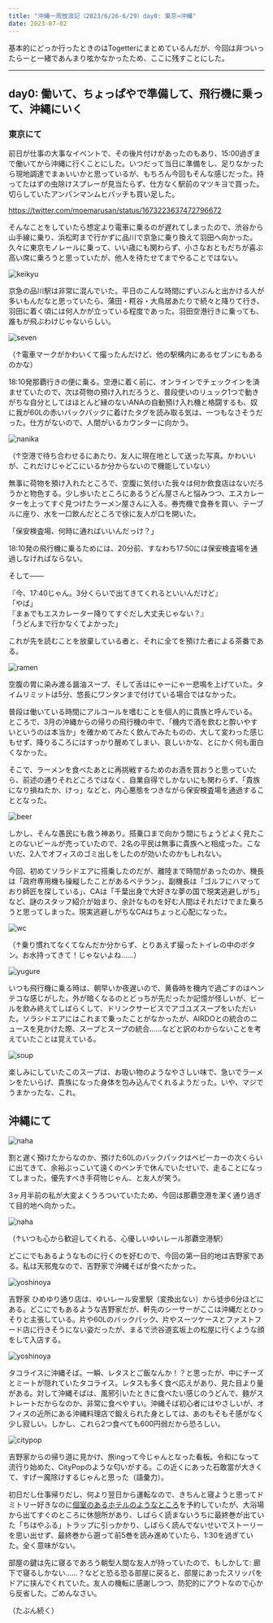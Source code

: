 ```yaml
---
title: "沖縄一周放浪記（2023/6/26-6/29）day0: 東京→沖縄"
date: 2023-07-02
---
```


基本的にどっか行ったときのはTogetterにまとめているんだが、今回は非ついったらーと一緒であんまり呟かなかったため、ここに残すことにした。  

---

## day0: 働いて、ちょっぱやで準備して、飛行機に乗って、沖縄にいく

### 東京にて

前日が仕事の大事なイベントで、その後片付けがあったのもあり、15:00過ぎまで働いてから沖縄に行くことにした。いつだって当日に準備をし、足りなかったら現地調達でまぁいいかと思っているが、もちろん今回もそんな感じだった。持ってたはずの虫除けスプレーが見当たらず、仕方なく駅前のマツキヨで買った。切らしていたアンパンマンムヒパッチも買い足した。  

https://twitter.com/moemarusan/status/1673223637472796672

そんなことをしていたら想定より電車に乗るのが遅れてしまったので、渋谷から山手線に乗り、浜松町まで行かずに品川で京急に乗り換えて羽田へ向かった。久々に東京モノレールに乗って、いい歳にも関わらず、小さなおともだちが喜ぶ高い席に乗ろうと思っていたが、他人を待たせてまでやることではない。

![keikyu](./keikyu.JPG)

京急の品川駅は非常に混んでいた。平日のこんな時間にずいぶんと出かける人が多いもんだなと思っていたら、蒲田・糀谷・大鳥居あたりで続々と降りて行き、羽田に着く頃には何人かが立っている程度であった。羽田空港行きに乗っても、誰もが飛ぶわけじゃないらしい。  

![seven](seven.JPG)

（↑電車マークがかわいくて撮ったんだけど、他の駅構内にあるセブンにもあるのかな）

18:10発那覇行きの便に乗る。空港に着く前に、オンラインでチェックインを済ませていたので、次は荷物の預け入れだろうと、普段使いのリュック1つで動きがちな自分としてはほとんど縁のないANAの自動預け入れ機と格闘するも、奴に我が60Lの赤いバックパックに着けたタグを読み取る気は、一つもなさそうだった。仕方がないので、人間がいるカウンターに向かう。  

![nanika](nanika.JPG)

（↑空港で待ち合わせるにあたり、友人に現在地として送った写真。かわいいが、これだけじゃどこにいるか分からないので機能していない）  

無事に荷物を預け入れたところで、空腹に気付いた我々は何か飲食店はないだろうかと物色する。少し歩いたところにあるうどん屋さんと悩みつつ、エスカレーターを上ってすぐ見つけたラーメン屋さんに入る。券売機で食券を買い、テーブルに座り、水を一口飲んだところで徐に友人が口を開いた。  

「保安検査場、何時に通ればいいんだっけ？」  

18:10発の飛行機に乗るためには、20分前、すなわち17:50には保安検査場を通過しなければならない。  

そして——  

『今、17:40じゃん。3分くらいで出てきてくれるといいんだけど』  
「やば」  
『まぁでもエスカレーター降りてすぐだし大丈夫じゃない？』  
「うどんまで行かなくてよかった」

これが先を読むことを放棄している者と、それに全てを預けた者による茶番である。  

![ramen](./ramen.JPG)

空腹の胃に染み渡る醤油スープ、そして舌はにゃーにゃー悲鳴を上げていた。タイムリミットは5分、悠長にワンタンまで付けている場合ではなかった。  

普段は働いている時間にアルコールを嗜むことを個人的に貴族と呼んでいる。  
ところで、3月の沖縄からの帰りの飛行機の中で、「機内で酒を飲むと酔いやすいというのは本当か」を確かめてみたく飲んでみたものの、大して変わった感じもせず、降りるころにはすっかり醒めてしまい、哀しいかな、とにかく何も面白くなかった。  

そこで、ラーメンを食べたあとに再挑戦するためのお酒を買おうと思っていたら、前述の通りそれどころではなく、自業自得でしかないにも関わらず、「貴族になり損ねたか、けっ」などと、内心悪態をつきながら保安検査場を通過することとなった。  

![beer](beer1.JPG)

しかし、そんな愚民にも救う神あり。搭乗口まで向かう間にちょうどよく見たことのないビールが売っていたので、2名の平民は無事に貴族へと相成った。こないだ、2人でオフィスのゴミ出しをしたのが効いたのかもしれない。  

今回、初めてソラシドエアに搭乗したのだが、離陸まで時間があったのか、機長は「政府専用機も操縦したことがあるベテラン」、副機長は「ゴルフにハマっており師匠を探している」、CAは「千葉出身で大好きな夢の国で現実逃避しがち」など、謎のスタッフ紹介が始まり、余計なものを好む人間はそれだけでまた乗ろうと思ってしまった。現実逃避しがちなCAはちょっと心配になった。  

![wc](./wc.JPG)

（↑乗り慣れてなくてなんだか分からず、とりあえず撮ったトイレの中のボタン。お水持ってきて！じゃないよね……）    

![yugure](./yugure.JPG)

いつも飛行機に乗る時は、朝早いか夜遅いので、黄昏時を機内で過ごすのはヘンテコな感じがした。外が暗くなるのとどっちが先だったか記憶が怪しいが、ビールを飲み終えてしばらくして、ドリンクサービスでアゴユズスープをいただいた。ソラシドエアにはこれまで乗ったことがなかったが、AIRDOとの統合のニュースを見かけた際、スープとスープの統合……などと訳のわからないことを考えていたことは覚えている。

![soup](./soup.JPG)

楽しみにしていたこのスープは、お吸い物のようなやさしい味で、急いでラーメンをたいらげ、貴族になった身体を包み込んでくれるようだった。いや、マジでうまかったな、これ。

## 沖縄にて

![naha](./nahaairport.JPG)

割と遅く預けたからなのか、預けた60Lのバックパックはベビーカーの次くらいに出てきて、余裕ぶっこいて遠くのベンチで休んでいたせいで、走ることになってしまった。優先すべき手荷物じゃん、と友人が笑う。  

3ヶ月半前の私が大変よくうろついていたため、今回は那覇空港を潔く通り過ぎて目的地へ向かった。  

![naha](./nahayui.JPG)

（↑いつも心から歓迎してくれる、心優しいゆいレール那覇空港駅）  

どこにでもあるようなものに行くのを好むので、今回の第一目的地は吉野家である。私は天邪鬼なので、吉野家で沖縄そばが食べたかった。  

![yoshinoya](./yoshinoya.JPG)

吉野家 ひめゆり通り店は、ゆいレール安里駅（変換出ない）から徒歩6分ほどにある。どこにでもあるような吉野家だが、軒先のシーサーがここは沖縄だとひっそりと主張している。片や60Lのバックパック、片やスーツケースとファストフード店に行きそうにない姿だったが、まるで渋谷道玄坂上の松屋に行くような顔をして入店する。  

![yoshinoya](./yoshinoya2.JPG)

タコライスに沖縄そば。一瞬、レタスとご飯なんか！？と思ったが、中にチーズとミートが隠れていたタコライス。レタスも多く食べ応えがあり、見た目より量がある。対して沖縄そばは、風邪引いたときに食べたい感じのうどんで、麺がストレートだからなのか、非常に食べやすい。沖縄そば初心者にはやさしいが、オフィスの近所にある沖縄料理店で鍛えられた身としては、あのもそもそ感がなく少し寂しい。しかし、これら2つ食べても600円弱だから恐ろしい。  

![citypop](./citypop.JPG)

吉野家からの帰り道に見かけ、旅ingって今じゃんとなった看板。令和になって流行り始めた、CityPopのような匂いがする。この近くにあった石敢當が大きくて、すげー魔除けするじゃんと思った（語彙力）。  

初日だし仕事帰りだし、何より翌日から運転なので、きちんと寝ようと思ってドミトリー好きなのに[個室のあるホテルのようなところ](https://yscabin-naha.com/)を予約していたが、大浴場から出てすぐのところに休憩所があり、しばらく読まないうちに最終巻が出ていた「ちはやふる」トラップに引っかかり、しばらく読んでないせいでストーリーを思い出せず、最終巻から遡って前5巻を読み進めていたら、1:30を過ぎていた。全く意味がない。  

部屋の鍵は先に寝るであろう朝型人間な友人が持っていたので、もしかして: 廊下で寝るしかない……？などと恐る恐る部屋に戻ると、部屋にあったスリッパをドアに挟んでくれていた。友人の機転に感謝しつつ、防犯的にアウトなので心から反省した。ごめんなさい。  

（たぶん続く）